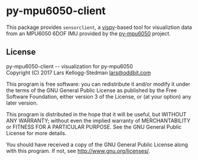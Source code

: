 # py-mpu6050-client

This package provides `sensorclient`, a [vispy][]-based tool for
visualiztion data from an MPU6050 6DOF IMU provided by the
[py-mpu6050][] project.

[vispy]: http://vispy.org/
[py-mpu6050]: https://github.com/larsks/py-mpu6050

## License

py-mpu6050-client -- visualization for py-mpu6050  
Copyright (C) 2017 Lars Kellogg-Stedman <lars@oddbit.com>

This program is free software: you can redistribute it and/or modify
it under the terms of the GNU General Public License as published by
the Free Software Foundation, either version 3 of the License, or
(at your option) any later version.

This program is distributed in the hope that it will be useful,
but WITHOUT ANY WARRANTY; without even the implied warranty of
MERCHANTABILITY or FITNESS FOR A PARTICULAR PURPOSE.  See the
GNU General Public License for more details.

You should have received a copy of the GNU General Public License
along with this program.  If not, see <http://www.gnu.org/licenses/>.

